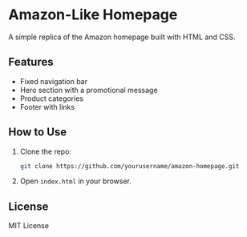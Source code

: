 # Amazon-Like Homepage

A simple replica of the Amazon homepage built with HTML and CSS.

## Features
- Fixed navigation bar
- Hero section with a promotional message
- Product categories
- Footer with links

## How to Use
1. Clone the repo:
    ```bash
    git clone https://github.com/yourusername/amazon-homepage.git
    ```
2. Open `index.html` in your browser.

## License
MIT License
